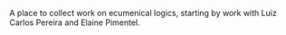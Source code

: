 A place to collect work on ecumenical logics, starting by work with Luiz Carlos Pereira and Elaine Pimentel.
